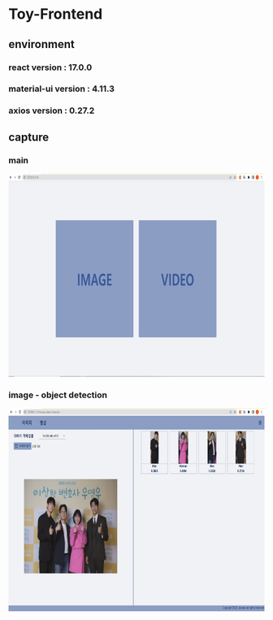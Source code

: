 # Toy-Frontend

## environment

### react version : 17.0.0

### material-ui version : 4.11.3

### axios version : 0.27.2


## capture
### main

<img height="400" src="public/images/main.jpg" width="760"/>

### image - object detection

<img height="400" src="public/images/image-object-detection.jpg" width="760"/>